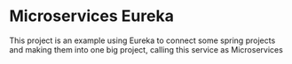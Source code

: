 # Microservices Eureka

This project is an example using Eureka to connect some spring projects and making them into one big project, calling this service as Microservices
